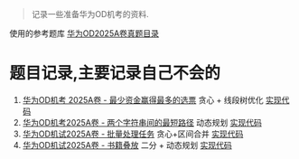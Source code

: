 > 记录一些准备华为OD机考的资料.

使用的参考题库 [华为OD2025A卷真题目录](https://blog.csdn.net/qq_45776114/article/details/145076776)
# 题目记录,主要记录自己不会的
1. [华为OD机考 2025A卷 - 最少资金赢得最多的选票](https://blog.csdn.net/qq_45776114/article/details/147288240)  贪心 + 线段树优化 [实现代码](./code/最少资金赢得最多的选票.cpp)
2. [华为OD机考2025A卷 - 两个字符串间的最短路径](https://blog.csdn.net/qq_45776114/article/details/147141325) 动态规划 [实现代码](./code/两个字符串间的最短路径.cpp)
3. [华为OD机试2025A卷 - 批量处理任务](https://blog.csdn.net/qq_45776114/article/details/147398095) 贪心+区间合并 [实现代码](./code/批量处理任务.cpp)
4. [华为OD机试2025A卷 - 书籍叠放](https://blog.csdn.net/qq_45776114/article/details/145583068) 二分 + 动态规划 [实现代码](./code/书籍叠放.cpp)
